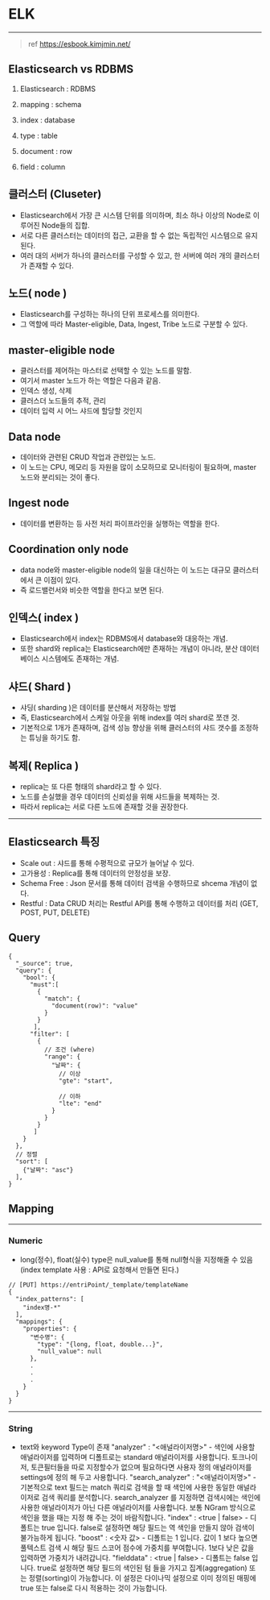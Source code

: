 # ELK

---

> ref https://esbook.kimjmin.net/

## Elasticsearch vs RDBMS

1. Elasticsearch : RDBMS

2. mapping : schema

3. index : database

4. type : table

5. document : row

6. field : column

## 클러스터 (Cluseter)

* Elasticsearch에서 가장 큰 시스템 단위를 의미하며, 최소 하나 이상의 Node로 이루어진 Node들의 집합.
* 서로 다른 클러스터는 데이터의 접근, 교환을 할 수 없는 독립적인 시스템으로 유지된다.
* 여러 대의 서버가 하나의 클러스터를 구성할 수 있고, 한 서버에 여러 개의 클러스터가 존재할 수 있다.

## 노드( node )

* Elasticsearch를 구성하는 하나의 단위 프로세스를 의미한다.
* 그 역할에 따라 Master-eligible, Data, Ingest, Tribe 노드로 구분할 수 있다.

## master-eligible node

* 클러스터를 제어하는 마스터로 선택할 수 있는 노드를 말함.
* 여기서 master 노드가 하는 역할은 다음과 같음.
* 인덱스 생성, 삭제
* 클러스더 노드들의 추적, 관리
* 데이터 입력 시 어느 샤드에 할당할 것인지

## Data node

* 데이터와 관련된 CRUD 작업과 관련있는 노드.
* 이 노드는 CPU, 메모리 등 자원을 많이 소모하므로 모니터링이 필요하며, master 노드와 분리되는 것이 좋다.

## Ingest node

* 데이터를 변환하는 등 사전 처리 파이프라인을 실행하는 역할을 한다.

## Coordination only node 

* data node와 master-eligible node의 일을 대신하는 이 노드는 대규모 클러스터에서 큰 이점이 있다.
* 즉 로드밸런서와 비슷한 역할을 한다고 보면 된다.

## 인덱스( index )

* Elasticsearch에서 index는 RDBMS에서 database와 대응하는 개념.
* 또한 shard와 replica는 Elasticsearch에만 존재하는 개념이 아니라, 분산 데이터베이스 시스템에도 존재하는 개념.

## 샤드( Shard )

* 샤딩( sharding )은 데이터를 분산해서 저장하는 방법
* 즉, Elasticsearch에서 스케일 아웃을 위해 index를 여러 shard로 쪼갠 것.
* 기본적으로 1개가 존재하며, 검색 성능 향상을 위해 클러스터의 샤드 갯수를 조정하는 튜닝을 하기도 함.

## 복제( Replica )

* replica는 또 다른 형태의 shard라고 할 수 있다.
* 노드를 손실했을 경우 데이터의 신뢰성을 위해 샤드들을 복제하는 것.
* 따라서 replica는 서로 다른 노드에 존재할 것을 권장한다.

---

## Elasticsearch 특징
* Scale out : 샤드를 통해 수평적으로 규모가 늘어날 수 있다.
* 고가용성 : Replica를 통해 데이터의 안정성을 보장.
* Schema Free : Json 문서를 통해 데이터 검색을 수행하므로 shcema 개념이 없다.
* Restful : Data CRUD 처리는 Restful API를 통해 수행하고 데이터를 처리 (GET, POST, PUT, DELETE)

## Query

```
{
  "_source": true,
  "query": {
    "bool": {
      "must":[
        {
          "match": {
            "document(row)": "value"
          }
        }
       ],
      "filter": [
        {
          // 조건 (where)
          "range": {
            "날짜": {
              // 이상
              "gte": "start", 
              
              // 이하
              "lte": "end"
            }
          }
        }
       ]
    }
  },
  // 정렬
  "sort": [
    {"날짜": "asc"} 
  ],
}
```

## Mapping
---
### Numeric
* long(정수), float(실수) type은 null_value를 통해 null형식을 지정해줄 수 있음 (index template 사용 : API로 요청해서 만들면 된다.)

```
// [PUT] https://entriPoint/_template/templateName
{
  "index_patterns": [
    "index명-*"
  ],
  "mappings": {
    "properties": {
      "변수명": {
        "type": "{long, float, double...}",
        "null_value": null
      },
      .
      .
      .
    }
  }
}

```
---
### String
* text와 keyword Type이 존재
"analyzer" : "<애널라이저명>" - 색인에 사용할 애널라이저를 입력하며 디폴트로는 standard 애널라이저를 사용합니다. 토크나이저, 토큰필터들을 따로 지정할수가 없으며 필요하다면 사용자 정의 애널라이저를 settings에 정의 해 두고 사용합니다.
"search_analyzer" : "<애널라이저명>" - 기본적으로 text 필드는 match 쿼리로 검색을 할 때 색인에 사용한 동일한 애널라이저로 검색 쿼리를 분석합니다. search_analyzer 를 지정하면 검색시에는 색인에 사용한 애널라이저가 아닌 다른 애널라이저를 사용합니다. 보통 NGram 방식으로 색인을 했을 때는 지정 해 주는 것이 바람직합니다.
"index" : <true | false> - 디폴트는 true 입니다. false로 설정하면 해당 필드는 역 색인을 만들지 않아 검색이 불가능하게 됩니다.
"boost" : <숫자 값> - 디폴트는 1 입니다. 값이 1 보다 높으면 풀텍스트 검색 시 해당 필드 스코어 점수에 가중치를 부여합니다. 1보다 낮은 값을 입력하면 가중치가 내려갑니다.
"fielddata" : <true | false> - 디폴트는 false 입니다. true로 설정하면 해당 필드의 색인된 텀 들을 가지고 집계(aggregation) 또는 정렬(sorting)이 가능합니다. 이 설정은 다이나믹 설정으로 이미 정의된 매핑에 true 또는 false로 다시 적용하는 것이 가능합니다.
